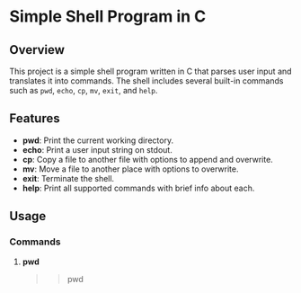 # Simple Shell Program in C

## Overview

This project is a simple shell program written in C that parses user input and translates it into commands. The shell includes several built-in commands such as `pwd`, `echo`, `cp`, `mv`, `exit`, and `help`.

## Features

- **pwd**: Print the current working directory.
- **echo**: Print a user input string on stdout.
- **cp**: Copy a file to another file with options to append and overwrite.
- **mv**: Move a file to another place with options to overwrite.
- **exit**: Terminate the shell.
- **help**: Print all supported commands with brief info about each.

## Usage

### Commands
1. **pwd**
   >> pwd

```sh


